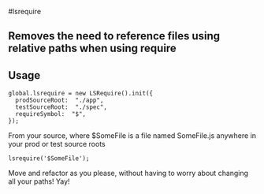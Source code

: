 #lsrequire

## Removes the need to reference files using relative paths when using require


## Usage

```
global.lsrequire = new LSRequire().init({
  prodSourceRoot:  "./app",
  testSourceRoot:  "./spec",
  requireSymbol:  "$",
});
```

From your source, where $SomeFile is a file named SomeFile.js anywhere in your prod or test source roots

```
lsrequire('$SomeFile');
```

Move and refactor as you please, without having to worry about changing all your paths! Yay!